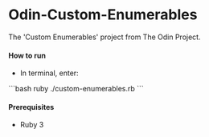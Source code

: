 <h1>Odin-Custom-Enumerables</h1>
<p>The 'Custom Enumerables' project from The Odin Project.</p>

<h4>How to run</h4>
<ul><li>In terminal, enter:</li></ul>
```bash
ruby ./custom-enumerables.rb
```

<h4>Prerequisites</h4>
<ul>
    <li>Ruby 3</li>
</ul>